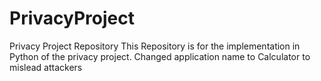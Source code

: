 # PrivacyProject
Privacy Project Repository
This Repository is for the implementation in Python of the privacy project.
Changed application name to Calculator to mislead attackers
